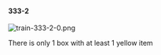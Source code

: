 #### 333-2
![train-333-2-0.png](https://github.com/lil-lab/nlvr/raw/master/nlvr/train/images/63/train-333-2-0.png "train-333-2-0.png")

There is only 1 box with at least 1 yellow item